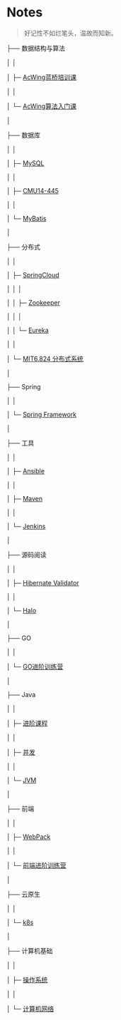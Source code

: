 # Notes

>  好记性不如烂笔头，温故而知新。



├── 数据结构与算法

│ │

│ ├─ [AcWing蓝桥培训课](/notes/数据结构与算法/AcWing蓝桥培训课.md)

│ │

│ └─ [AcWing算法入门课](/notes/数据结构与算法/AcWing算法入门课.md)

│

├── 数据库

│ │

│ ├─ [MySQL](/notes/数据库/MySQL.md)

│ │

│ ├─ [CMU14-445](/notes/数据库/15445.md)

│ │

│ └─ [MyBatis](/notes/数据库/MyBatis)

│

├── 分布式

│ │

│ ├─ [SpringCloud](/notes/分布式/springcloud.md)

│ │ │

│ │ ├─ [Zookeeper](/notes/分布式/SpringCloud/zookeeper.md)

│ │ │

│ │ └─ [Eureka](/notes/分布式/SpringCloud/eureka.md)

│ │

│ └─ [MIT6.824 分布式系统](/notes/分布式/6.824.md)

│

├── Spring

│ │

│ └─ [Spring Framework](/notes/Spring/Framework.md)

│

├── 工具

│ │

│ ├─ [Ansible](/notes/工具/ansible/ansible)

│ │

│ ├─ [Maven](/notes/工具/Maven)

│ │

│ └─ [Jenkins](/notes/工具/jenkins/Jenkins)

│

├── 源码阅读

│ │

│ ├─ [Hibernate Validator](/notes/源码阅读/HibernateValidator)

│ │

│ └─ [Halo](/notes/源码阅读/Halo)

│

├── GO

│ │

│ └─ [GO进阶训练营](/notes/GO/GO进阶训练营)

│

├── Java

│ │

│ ├─ [进阶课程](/notes/Java/进阶课程)

│ │

│ ├─ [并发](/notes/Java/Thread)

│ │

│ └─ [JVM](/notes/Java/JVM)


│

├── 前端

│ │

│ ├─ [WebPack](/notes/前端/webpack)

│ │

│ └─ [前端进阶训练营](/notes/前端/前端进阶训练营)

│ 

├── 云原生

│ │

│ └─ [k8s](/notes/云原生/k8s)

│ 

├── 计算机基础

│ │

│ ├─  [操作系统](/notes/计算机基础/操作系统)

│ │

│ └─ [计算机网络](/notes/计算机基础/计算机网络)

